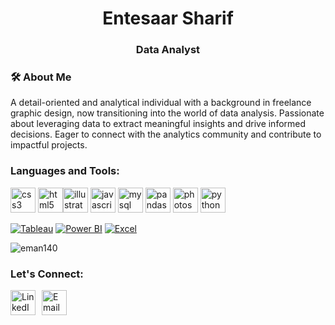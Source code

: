 
<h1 align="center"> Entesaar Sharif</h1>
<h3 align="center">Data Analyst </h3>
<h3>🛠️ About Me</h3>
A detail-oriented and analytical individual with a background in freelance graphic design, now transitioning into the world of data analysis. Passionate about leveraging data to extract meaningful insights and drive informed decisions. Eager to connect with the analytics community and contribute to impactful projects.








<h3 align="left">Languages and Tools:</h3>
<p align="left">  <img src="https://github.com/user-attachments/assets/f2e92405-bf08-4ed0-a956-6e9ed253bb27" alt="css3" width="40" height="40"/>  <img src="https://github.com/user-attachments/assets/c32207d6-9fa5-498c-9fc3-94c0310363cc" alt="html5" width="40" height="40"/><img src="https://github.com/user-attachments/assets/440c3941-961b-4074-bf89-4db602da69e1" alt="illustrator" width="40" height="40"/>  <img src="https://github.com/user-attachments/assets/b2462883-a86a-45dc-9ba2-50f6c40edbef" alt="javascript" width="40" height="40"/>  <img src="https://github.com/user-attachments/assets/d0fbfc6a-e834-49ac-b1f8-113c2b12a6c9" alt="mysql" width="40" height="40"/> <img src="https://github.com/user-attachments/assets/37b65dc5-f051-4e17-b858-f5d99dac8309" alt="pandas" width="40" height="40"/> <img src="https://github.com/user-attachments/assets/87bbca86-45cc-4f16-ac40-c499f6f212ba" alt="photoshop" width="40" height="40"/>  <img src="https://github.com/user-attachments/assets/20207ff2-d547-4c1d-a0fd-08ac80b9e043" alt="python" width="40" height="40"/>  </p>

[![Tableau](https://img.shields.io/badge/Tableau-E97627?style=for-the-badge&logo=tableau&logoColor=white)](https://www.tableau.com/)
[![Power BI](https://img.shields.io/badge/Power_BI-F2C811?style=for-the-badge&logo=powerbi&logoColor=black)](https://powerbi.microsoft.com/)
[![Excel](https://img.shields.io/badge/Excel-217346?style=for-the-badge&logo=microsoft-excel&logoColor=white)](https://www.microsoft.com/en-gb/microsoft-365/excel)



<p align="left"> <img src="https://komarev.com/ghpvc/?username=eman140&label=Profile%20views&color=0e75b6&style=flat" alt="eman140" /> </p>

<h3 style="text-align: left;">Let's Connect:</h3>
<div style="display: flex; align-items: center;">
  <a href="https://linkedin.com/in/eman140" target="blank" style="margin-right: 10px;">
    <img src="https://github.com/user-attachments/assets/6df6f051-a258-46b3-94a5-3bb5a10b10cb" alt="LinkedIn icon" height="40" width="40" />
  </a>
  <a href="mailto:entesaarsharif.bootcamp@justit.co.uk" target="_blank">
    <img src="https://github.com/user-attachments/assets/de450eb7-3c33-45b7-a69e-c92b61bf8fc7" alt="Email icon" height="40" width="40" />
  </a>
</div>


